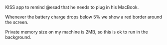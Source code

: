KISS app to remind @esad that he needs to plug in his MacBook.

Whenever the battery charge drops below 5% we show a red border around the screen.

Private memory size on my machine is 2MB, so this is ok to run in the background.
